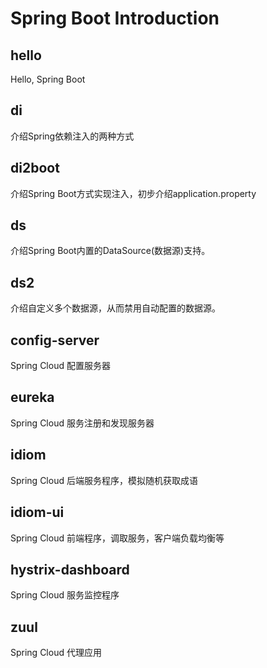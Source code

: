 # Spring Boot Introduction

## hello
Hello, Spring Boot

## di
介绍Spring依赖注入的两种方式

## di2boot
介绍Spring Boot方式实现注入，初步介绍application.property

## ds
介绍Spring Boot内置的DataSource(数据源)支持。

## ds2
介绍自定义多个数据源，从而禁用自动配置的数据源。



## config-server
Spring Cloud 配置服务器

## eureka
Spring Cloud 服务注册和发现服务器

## idiom
Spring Cloud 后端服务程序，模拟随机获取成语

## idiom-ui
Spring Cloud 前端程序，调取服务，客户端负载均衡等

## hystrix-dashboard
Spring Cloud 服务监控程序

## zuul
Spring Cloud 代理应用

